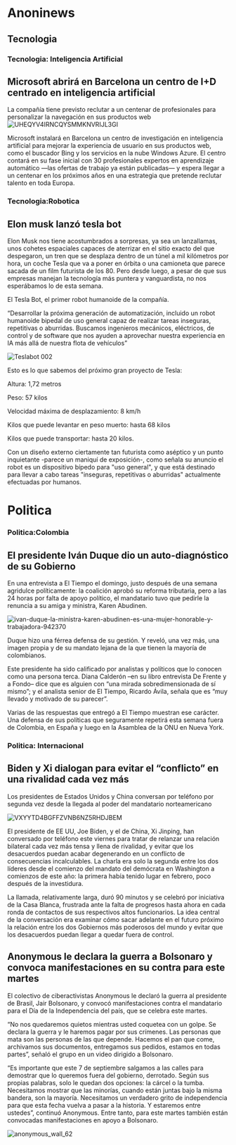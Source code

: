 # Anoninews

## Tecnologia ##

### Tecnologia: Inteligencia Artificial ###


## Microsoft abrirá en Barcelona un centro de I+D centrado en inteligencia artificial ##

La compañía tiene previsto reclutar a un centenar de profesionales para personalizar la navegación en sus productos web
![UHEQYV4IRNCQYSMMKNVRIJL3GI](https://user-images.githubusercontent.com/72399878/133369511-52b8ff96-2ff0-4819-aa53-56011f99d45b.jpg)

Microsoft instalará en Barcelona un centro de investigación en inteligencia artificial para mejorar la experiencia de usuario en sus productos web, como el buscador Bing y los servicios en la nube Windows Azure. El centro contará en su fase inicial con 30 profesionales expertos en aprendizaje automático —las ofertas de trabajo ya están publicadas— y espera llegar a un centenar en los próximos años en una estrategia que pretende reclutar talento en toda Europa.


### Tecnologia:Robotica ###

## Elon musk lanzó tesla bot ##

Elon Musk nos tiene acostumbrados a sorpresas, ya sea un lanzallamas, unos cohetes espaciales capaces de aterrizar en el sitio exacto del que despegaron, un tren que se desplaza dentro de un túnel a mil kilómetros por hora, un coche Tesla que va a poner en órbita o una camioneta que parece sacada de un film futurista de los 80. Pero desde luego, a pesar de que sus empresas manejan la tecnología más puntera y vanguardista, no nos esperábamos lo de esta semana.

El Tesla Bot, el primer robot humanoide de la compañía.

“Desarrollar la próxima generación de automatización, incluido un robot humanoide bipedal de uso general capaz de realizar tareas inseguras, repetitivas o aburridas. Buscamos ingenieros mecánicos, eléctricos, de control y de software que nos ayuden a aprovechar nuestra experiencia en IA más allá de nuestra flota de vehículos”

![Teslabot 002](https://user-images.githubusercontent.com/72399878/133370060-f6f23e97-bfd0-4092-b5af-3dfe7ef82401.jpeg)

Esto es lo que sabemos del próximo gran proyecto de Tesla:

Altura: 1,72 metros

Peso: 57 kilos

Velocidad máxima de desplazamiento: 8 km/h

Kilos que puede levantar en peso muerto: hasta 68 kilos

Kilos que puede transportar: hasta 20 kilos.

Con un diseño externo ciertamente tan futurista como aséptico y un punto inquietante -parece un maniquí de exposición-, como señala su anuncio el robot es un dispositivo bípedo para "uso general", y que está destinado para llevar a cabo tareas "inseguras, repetitivas o aburridas" actualmente efectuadas por humanos.
 
 # Politica
 
### Politica:Colombia ###

## El presidente Iván Duque dio un auto-diagnóstico de su Gobierno ##
En una entrevista a El Tiempo el domingo, justo después de una semana agridulce políticamente: la coalición aprobó su reforma tributaria, pero a las 24 horas por falta de apoyo político, el mandatario tuvo que pedirle la renuncia a su amiga y ministra, Karen Abudinen.

![ivan-duque-la-ministra-karen-abudinen-es-una-mujer-honorable-y-trabajadora-942370](https://user-images.githubusercontent.com/72399878/133370673-64ea3949-4a4c-48a7-8e56-da27c1225d08.jpg)



Duque hizo una férrea defensa de su gestión. Y reveló, una vez más, una imagen propia y de su mandato lejana de la que tienen la mayoría de colombianos.

Este presidente ha sido calificado por analistas y políticos que lo conocen como una persona terca. Diana Calderón –en su libro entrevista De Frente y a Fondo– dice que es alguien con “una mirada sobredimensionada de sí mismo”; y el analista senior de El Tiempo, Ricardo Ávila, señala que es “muy llevado y motivado de su parecer”.

Varias de las respuestas que entregó a El Tiempo muestran ese carácter. Una defensa de sus políticas que seguramente repetirá esta semana fuera de Colombia, en España y luego en la Asamblea de la ONU en Nueva York.


### Politica: Internacional ###

## Biden y Xi dialogan para evitar el “conflicto” en una rivalidad cada vez más ##

Los presidentes de Estados Unidos y China conversan por teléfono por segunda vez desde la llegada al poder del mandatario norteamericano

![VXYYTD4BGFFZVNB6NZ5RHDJBEM](https://user-images.githubusercontent.com/72399878/133371521-0f0068fe-21b4-4ae8-bea9-c51ded9ef389.jpg)

El presidente de EE UU, Joe Biden, y el de China, Xi Jinping, han conversado por teléfono este viernes para tratar de relanzar una relación bilateral cada vez más tensa y llena de rivalidad, y evitar que los desacuerdos puedan acabar degenerando en un conflicto de consecuencias incalculables. La charla era solo la segunda entre los dos líderes desde el comienzo del mandato del demócrata en Washington a comienzos de este año: la primera había tenido lugar en febrero, poco después de la investidura.

La llamada, relativamente larga, duró 90 minutos y se celebró por iniciativa de la Casa Blanca, frustrada ante la falta de progresos hasta ahora en cada ronda de contactos de sus respectivos altos funcionarios. La idea central de la conversación era examinar cómo sacar adelante en el futuro próximo la relación entre los dos Gobiernos más poderosos del mundo y evitar que los desacuerdos puedan llegar a quedar fuera de control.

## Anonymous le declara la guerra a Bolsonaro y convoca manifestaciones en su contra para este martes ##

El colectivo de ciberactivistas Anonymous le declaró la guerra al presidente de Brasil, Jair Bolsonaro, y convocó manifestaciones contra el mandatario para el Día de la Independencia del país, que se celebra este martes.

“No nos quedaremos quietos mientras usted coquetea con un golpe. Se declara la guerra y le haremos pagar por sus crímenes. Las personas que mata son las personas de las que depende. Hacemos el pan que come, archivamos sus documentos, entregamos sus pedidos, estamos en todas partes”, señaló el grupo en un video dirigido a Bolsonaro. 

“Es importante que este 7 de septiembre salgamos a las calles para demostrar que lo queremos fuera del gobierno, derrotado. Según sus propias palabras, solo le quedan dos opciones: la cárcel o la tumba. Necesitamos mostrar que las minorías, cuando están juntas bajo la misma bandera, son la mayoría. Necesitamos un verdadero grito de independencia para que esta fecha vuelva a pasar a la historia. Y estaremos entre ustedes”, continuó Anonymous. Entre tanto, para este martes también están convocadas manifestaciones en apoyo a Bolsonaro. 

![anonymous_wall_62](https://user-images.githubusercontent.com/72399878/133372310-7b0f7063-f6bd-4283-816a-b5fb1e8762cf.png)







